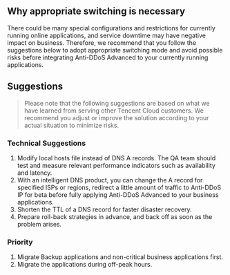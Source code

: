 ## Why appropriate switching is necessary
There could be many special configurations and restrictions for currently running online applications, and service downtime may have negative impact on business. Therefore, we recommend that you follow the suggestions below to adopt appropriate switching mode and avoid possible risks before integrating Anti-DDoS Advanced to your currently running applications.

## Suggestions
> Please note that the following suggestions are based on what we have learned from serving other Tencent Cloud customers. We recommend you adjust or improve the solution according to your actual situation to minimize risks.

### Technical Suggestions
1.    Modify local hosts file instead of DNS A records. The QA team should test and measure relevant performance indicators such as availability and latency.
2.    With an intelligent DNS product, you can change the A record for specified ISPs or regions, redirect a little amount of traffic to Anti-DDoS IP for beta before fully applying Anti-DDoS Advanced to your business applications.  
3.    Shorten the TTL of a DNS record for faster disaster recovery.
4.    Prepare roll-back strategies in advance, and back off as soon as the problem arises.

### Priority
1. Migrate Backup applications and non-critical business applications first.
2. Migrate the applications during off-peak hours.

